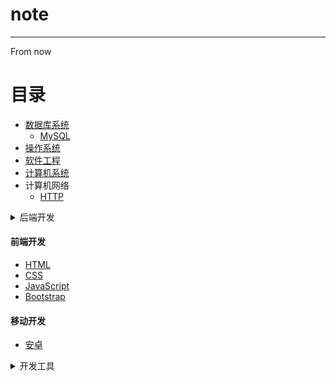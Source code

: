 # note

--------------------------------------------------------------------------------

From now


# 目录

- [数据库系统](./数据库系统/nav.md)
  - [MySQL](./数据库系统/mysql/nav.md)
- [操作系统](./操作系统/nav.md)
- [软件工程](./软件工程/nav.md)
- [计算机系统](./计算机系统/nav.md)
- 计算机网络
  - [HTTP](./计算机网络/HTTP.md)
<details>

  <summary>后端开发</summary>

  - 语言
      - [C](./后端开发/语言/C/nav.md)
      - [JAVA](./后端开发/语言/JAVA/nav.md)
      - [XML](./后端开发/语言/xml.md)
  - 中间件
    - [ActiveMQ](./后端开发/中间件/activeMQ.md)
    - [RabbitMQ](./后端开发/中间件/rabbitMQ.md)
    - [Kafka](./后端开发/中间件/Kafka.md)
    - [Tomcat](./后端开发/中间件/Tomcat.md)
  - 框架

    - [Spring](./后端开发/框架/Spring/nav.md)
    - [SpringCloud](./后端开发/框架/SpringCloud/nav.md)
    - [Mybatis-Plus](./后端开发/框架/mybatis-plus.md)
    - [Netty](./后端开发/框架/netty.md)

- Jakarta EE
  - [Servlet](./后端开发/JakartaEE/Servlet.md)
  - [JSP](./后端开发/JakartaEE/JSP.md)
  - [Cookie&Session](./后端开发/JakartaEE/Cookie&Session.md)
</details>


#### 前端开发
  - [HTML](./前端开发/HTML.md)
  - [CSS](./前端开发/CSS.md)
  - [JavaScript](./前端开发/JavaScript.md)
  - [Bootstrap](./前端开发/Bootstrap.md)

#### 移动开发

  - [安卓](./移动开发/安卓/nav.md)


<details>

  <summary>开发工具</summary>

  - [Docker](./开发工具/Docker.md)
  - [VIM](./开发工具/vim/vim.md)
  - [GIT](./开发工具/git.md)
  - [idea](./开发工具/idea.md)
  - [Junit](./开发工具/Junit.md)
  - 构建工具

    - [Gradle](./开发工具/构建工具/gradle.md)
    - [Maven](./开发工具/构建工具/maven.md)

</details>


